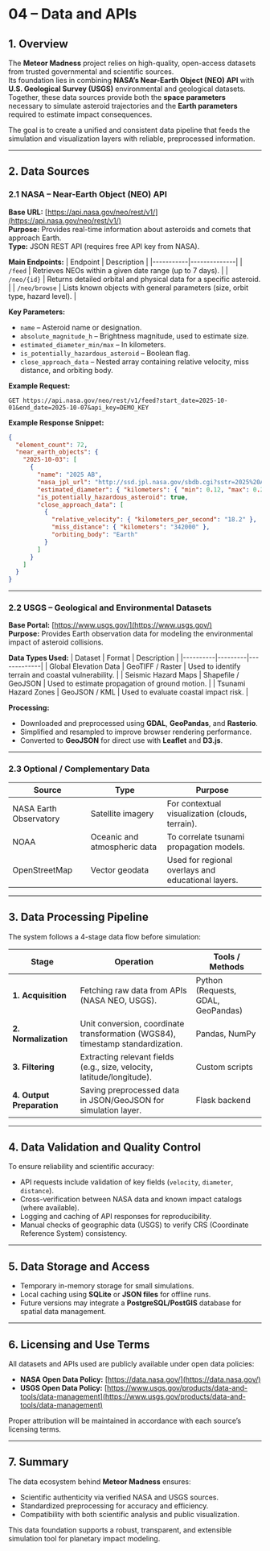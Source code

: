 # 04 – Data and APIs

## 1. Overview

The **Meteor Madness** project relies on high-quality, open-access datasets from trusted governmental and scientific sources.  
Its foundation lies in combining **NASA’s Near-Earth Object (NEO) API** with **U.S. Geological Survey (USGS)** environmental and geological datasets.  
Together, these data sources provide both the **space parameters** necessary to simulate asteroid trajectories and the **Earth parameters** required to estimate impact consequences.

The goal is to create a unified and consistent data pipeline that feeds the simulation and visualization layers with reliable, preprocessed information.

---

## 2. Data Sources

### 2.1 NASA – Near-Earth Object (NEO) API
**Base URL:** [https://api.nasa.gov/neo/rest/v1/](https://api.nasa.gov/neo/rest/v1/)  
**Purpose:** Provides real-time information about asteroids and comets that approach Earth.  
**Type:** JSON REST API (requires free API key from NASA).  

**Main Endpoints:**
| Endpoint | Description |
|-----------|--------------|
| `/feed` | Retrieves NEOs within a given date range (up to 7 days). |
| `/neo/{id}` | Returns detailed orbital and physical data for a specific asteroid. |
| `/neo/browse` | Lists known objects with general parameters (size, orbit type, hazard level). |

**Key Parameters:**
- `name` – Asteroid name or designation.  
- `absolute_magnitude_h` – Brightness magnitude, used to estimate size.  
- `estimated_diameter_min/max` – In kilometers.  
- `is_potentially_hazardous_asteroid` – Boolean flag.  
- `close_approach_data` – Nested array containing relative velocity, miss distance, and orbiting body.

**Example Request:**
```
GET https://api.nasa.gov/neo/rest/v1/feed?start_date=2025-10-01&end_date=2025-10-07&api_key=DEMO_KEY
```

**Example Response Snippet:**
```json
{
  "element_count": 72,
  "near_earth_objects": {
    "2025-10-03": [
      {
        "name": "2025 AB",
        "nasa_jpl_url": "http://ssd.jpl.nasa.gov/sbdb.cgi?sstr=2025%20AB",
        "estimated_diameter": { "kilometers": { "min": 0.12, "max": 0.25 } },
        "is_potentially_hazardous_asteroid": true,
        "close_approach_data": [
          {
            "relative_velocity": { "kilometers_per_second": "18.2" },
            "miss_distance": { "kilometers": "342000" },
            "orbiting_body": "Earth"
          }
        ]
      }
    ]
  }
}
```

---

### 2.2 USGS – Geological and Environmental Datasets
**Base Portal:** [https://www.usgs.gov/](https://www.usgs.gov/)  
**Purpose:** Provides Earth observation data for modeling the environmental impact of asteroid collisions.

**Data Types Used:**
| Dataset | Format | Description |
|----------|---------|-------------|
| Global Elevation Data | GeoTIFF / Raster | Used to identify terrain and coastal vulnerability. |
| Seismic Hazard Maps | Shapefile / GeoJSON | Used to estimate propagation of ground motion. |
| Tsunami Hazard Zones | GeoJSON / KML | Used to evaluate coastal impact risk. |

**Processing:**
- Downloaded and preprocessed using **GDAL**, **GeoPandas**, and **Rasterio**.  
- Simplified and resampled to improve browser rendering performance.  
- Converted to **GeoJSON** for direct use with **Leaflet** and **D3.js**.

---

### 2.3 Optional / Complementary Data
| Source | Type | Purpose |
|---------|------|----------|
| NASA Earth Observatory | Satellite imagery | For contextual visualization (clouds, terrain). |
| NOAA | Oceanic and atmospheric data | To correlate tsunami propagation models. |
| OpenStreetMap | Vector geodata | Used for regional overlays and educational layers. |

---

## 3. Data Processing Pipeline

The system follows a 4-stage data flow before simulation:

| Stage | Operation | Tools / Methods |
|--------|------------|----------------|
| **1. Acquisition** | Fetching raw data from APIs (NASA NEO, USGS). | Python (Requests, GDAL, GeoPandas) |
| **2. Normalization** | Unit conversion, coordinate transformation (WGS84), timestamp standardization. | Pandas, NumPy |
| **3. Filtering** | Extracting relevant fields (e.g., size, velocity, latitude/longitude). | Custom scripts |
| **4. Output Preparation** | Saving preprocessed data in JSON/GeoJSON for simulation layer. | Flask backend |

---

## 4. Data Validation and Quality Control

To ensure reliability and scientific accuracy:
- API requests include validation of key fields (`velocity`, `diameter`, `distance`).  
- Cross-verification between NASA data and known impact catalogs (where available).  
- Logging and caching of API responses for reproducibility.  
- Manual checks of geographic data (USGS) to verify CRS (Coordinate Reference System) consistency.  

---

## 5. Data Storage and Access

- Temporary in-memory storage for small simulations.  
- Local caching using **SQLite** or **JSON files** for offline runs.  
- Future versions may integrate a **PostgreSQL/PostGIS** database for spatial data management.

---

## 6. Licensing and Use Terms

All datasets and APIs used are publicly available under open data policies:
- **NASA Open Data Policy:** [https://data.nasa.gov/](https://data.nasa.gov/)  
- **USGS Open Data Policy:** [https://www.usgs.gov/products/data-and-tools/data-management](https://www.usgs.gov/products/data-and-tools/data-management)  

Proper attribution will be maintained in accordance with each source’s licensing terms.

---

## 7. Summary

The data ecosystem behind **Meteor Madness** ensures:
- Scientific authenticity via verified NASA and USGS sources.  
- Standardized preprocessing for accuracy and efficiency.  
- Compatibility with both scientific analysis and public visualization.

This data foundation supports a robust, transparent, and extensible simulation tool for planetary impact modeling.
